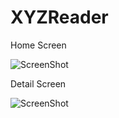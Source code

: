 # XYZReader



Home Screen 


![ScreenShot](https://raw.github.com/MohamedElgendyGits/XYZReader/master/Screenshot-1-copy.png)



Detail Screen 


![ScreenShot](https://raw.github.com/MohamedElgendyGits/XYZReader/master/Screenshot-2-copy.png)

